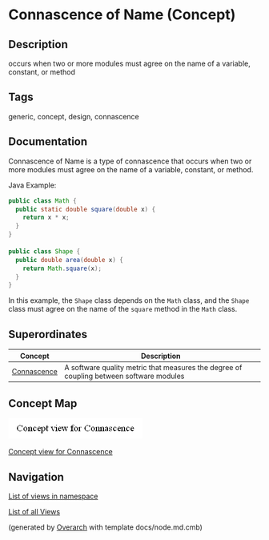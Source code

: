 
# Connascence of Name (Concept)
## Description
occurs when two or more modules must agree on the name of a variable, constant, or method


## Tags
generic, concept, design, connascence

## Documentation
Connascence of Name is a type of connascence that occurs when two or more modules
must agree on the name of a variable, constant, or method.
  
Java Example:
```java
public class Math {
  public static double square(double x) {
    return x * x;
  }
}
  
public class Shape {
  public double area(double x) {
    return Math.square(x);
  }
}
```

In this example, the `Shape` class depends on the `Math` class, and the `Shape`
class must agree on the name of the `square` method in the `Math` class.
## Superordinates
| Concept | Description |
|---|---|
| [Connascence](../../../software-development/complexity/connascence/connascence.md)| A software quality metric that measures the degree of coupling between software modules |

## Concept Map
![Concept view for Connascence](../../../software-development/complexity/connascence/concept-view.png)

[Concept view for Connascence](../../../software-development/complexity/connascence/concept-view.md)


## Navigation
[List of views in namespace](./views-in-namespace.md)

[List of all Views](../../../views.md)


(generated by [Overarch](https://github.com/soulspace-org/overarch) with template docs/node.md.cmb)

